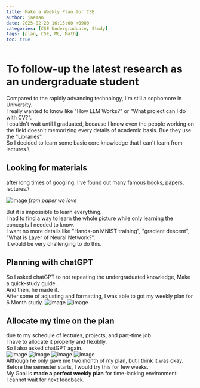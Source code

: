 ```yaml
---
title: Make a Weekly Plan for CSE
author: jaeman
date: 2025-02-20 16:15:00 +0900
categories: [CSE Undergraduate, Study]
tags: [plan, CSE, ML, Math]
toc: true
---
```


# To follow-up the latest research as an undergraduate student
Compared to the rapidly advancing technology, I'm still a sophomore in University.\
I really wanted to know like "How LLM Works?" or "What project can I do with CV?".\
I couldn't wait until I graduated, because I know even the people working on the field doesn't memorizing every details of academic basis. Bue they use the "Libraries".\
So I decided to learn some basic core knowledge that I can't learn from lectures.\

## Looking for materials
after long times of googling, I've found out many famous books, papers, lectures.\

![image](https://github.com/user-attachments/assets/a9ec598b-1ac2-4359-a0dc-c3df00dc3fea)
*from paper we love*

But it is impossible to learn everything.\
I had to find a way to learn the whole picture while only learning the concepts I needed to know.\
I want no more details like "Hands-on MNIST training", "gradient descent", "What is Layer of Neural Network?".\
It would be very challenging to do this.

## Planning with chatGPT
So I asked chatGPT to not repeating the undergraduated knowledge, Make a quick-study guide.\
And then, he made it.\
After some of adjusting and formatting, I was able to got my weekly plan for 6 Month study.
![image](https://github.com/user-attachments/assets/6b8b72bd-4879-4da0-914b-cb966afb35b8)
![image](https://github.com/user-attachments/assets/40a71ae8-79b0-4d06-aae9-29215c151980)

## Allocate my time on the plan
due to my schedule of lectures, projects, and part-time job\
I have to allocate it properly and flexiblly,\
So I also asked chatGPT again.\
![image](https://github.com/user-attachments/assets/eb02287f-f74e-4524-ad2f-b057db712d59)
![image](https://github.com/user-attachments/assets/1acde54f-f5a5-463d-9b15-1274eb2e8d73)
![image](https://github.com/user-attachments/assets/29358da9-b8ec-41ad-934d-f45634f7cfd3)
![image](https://github.com/user-attachments/assets/a1a1885a-410f-43ef-b304-dad818a3413a)\
Although he only gave me two month of my plan, but I think it was okay.\
Before the semester starts, I would try this for few weeks.\
My Goal is **made a perfect weekly plan** for time-lacking environment.\
I cannot wait for next feedback.
